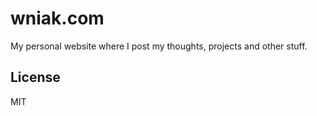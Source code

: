 # wniak.com

My personal website where I post my thoughts, projects and other stuff.

## License

MIT
